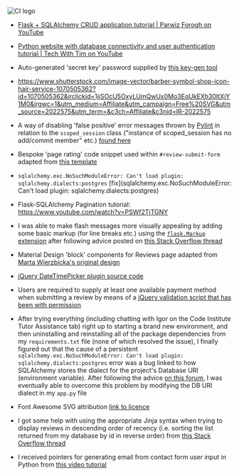 ![CI logo](https://codeinstitute.s3.amazonaws.com/fullstack/ci_logo_small.png)

* [Flask + SQLAlchemy CRUD application tutorial | Parwiz Forogh on YouTube](https://www.youtube.com/watch?v=XTpLbBJTOM4)

* [Python website with database connectivity and user authentication tutorial | Tech With Tim on YouTube ](https://www.youtube.com/watch?v=dam0GPOAvVI)

* Auto-generated 'secret key' password supplied by [this key-gen tool](https://passwordsgenerator.net/)

* https://www.shutterstock.com/image-vector/barber-symbol-shop-icon-hair-service-1070505362?id=1070505362&irclickid=1jiSOcU5OxyLUmQwUx0Mo3EqUkEXh30ItXjY1M0&irgwc=1&utm_medium=Affiliate&utm_campaign=Free%20SVG&utm_source=2022575&utm_term=&c3ch=Affiliate&c3nid=IR-2022575

* A way of disabling 'false positive' error messages thrown by [Pylint](https://pypi.org/project/pylint/) in relation to the `scoped_session` class ("instance of scoped_session has no add/commit member" etc.) [found here](https://stackoverflow.com/questions/59214324/flask-error-db-scoped-session-instance-of-scoped-session-has-no-commit-mem)

* Bespoke 'page rating' code snippet used within `#review-submit-form` adapted from [this template](https://codepen.io/hesguru/pen/BaybqXv)

* `sqlalchemy.exc.NoSuchModuleError: Can't load plugin: sqlalchemy.dialects:postgres` [fix](sqlalchemy.exc.NoSuchModuleError: Can't load plugin: sqlalchemy.dialects:postgres)

* Flask-SQLAlchemy Pagination tutorial: https://www.youtube.com/watch?v=PSWf2TjTGNY

* I was able to make flash messages more visually appealing by adding some basic markup (for line breaks etc.) using the [`flask.Markup` extension](https://tedboy.github.io/flask/generated/generated/flask.Markup.html) after following advice posted on [this Stack Overflow thread](https://stackoverflow.com/questions/18225713/how-to-display-html-content-through-flask-messages)

* Material Design 'block' components for Reviews page adapted from [Marta Wierzbicka's original design](https://mdbootstrap.com/snippets/jquery/marta-szymanska/1343674)

* [jQuery DateTimePicker plugin source code](https://github.com/xdan/datetimepicker)

* Users are required to supply at least one available payment method when submitting a review by means of a [jQuery validation script that has been with permission](https://www.howtocodeschool.com/2019/11/submit-form-If-at-least-one-checkbox-is-checked.html)

* After trying everything (including chatting with Igor on the Code Institute Tutor Assistance tab) right up to starting a brand new environment, and then uninstalling and reinstalling all of the package dependencies from my `requirements.txt` file (none of which resolved the issue), I finally figured out that the cause of a persistent `sqlalchemy.exc.NoSuchModuleError: Can't load plugin: sqlalchemy.dialects:postgres` error was a bug linked to how SQLAlchemy stores the dialect for the project's Database URI (environment variable). After following the advice [on this forum](https://github.com/pallets/flask-sqlalchemy/issues/929), I was eventually able to overcome this problem by modifying the DB URI dialect in my `app.py` file

* Font Awesome SVG attribution [ link to licence](https://fontawesome.com/license)

* I got some help with using the appropriate Jinja syntax when trying to display reviews in descending order of recency (i.e. sorting the list returned from my database by id in reverse order) from [this Stack Overflow thread](https://stackoverflow.com/questions/1959386/how-do-you-sort-a-list-in-jinja2)

* I received pointers for generating email from contact form user input in Python from [this video tutorial](https://www.youtube.com/watch?v=JRCJ6RtE3xU) 